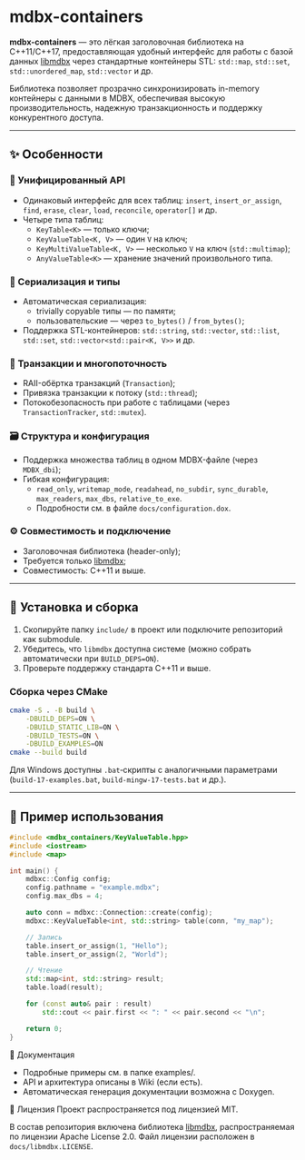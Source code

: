 # mdbx-containers

**mdbx-containers** — это лёгкая заголовочная библиотека на C++11/C++17, предоставляющая удобный интерфейс для работы с базой данных [libmdbx](https://github.com/erthink/libmdbx) через стандартные контейнеры STL: `std::map`, `std::set`, `std::unordered_map`, `std::vector` и др.

Библиотека позволяет прозрачно синхронизировать in-memory контейнеры с данными в MDBX, обеспечивая высокую производительность, надежную транзакционность и поддержку конкурентного доступа.

---

## ✨ Особенности

### 🧩 Унифицированный API
- Одинаковый интерфейс для всех таблиц: `insert`, `insert_or_assign`, `find`, `erase`, `clear`, `load`, `reconcile`, `operator[]` и др.
- Четыре типа таблиц:
  - `KeyTable<K>` — только ключи;
  - `KeyValueTable<K, V>` — один `V` на ключ;
  - `KeyMultiValueTable<K, V>` — несколько `V` на ключ (`std::multimap`);
  - `AnyValueTable<K>` — хранение значений произвольного типа.

### 🔄 Сериализация и типы
- Автоматическая сериализация:
  - trivially copyable типы — по памяти;
  - пользовательские — через `to_bytes()` / `from_bytes()`;
- Поддержка STL-контейнеров: `std::string`, `std::vector`, `std::list`, `std::set`, `std::vector<std::pair<K, V>>` и др.

### 🧵 Транзакции и многопоточность
- RAII-обёртка транзакций (`Transaction`);
- Привязка транзакции к потоку (`std::thread`);
- Потокобезопасность при работе с таблицами (через `TransactionTracker`, `std::mutex`).

### 🗃️ Структура и конфигурация
- Поддержка множества таблиц в одном MDBX-файле (через `MDBX_dbi`);
- Гибкая конфигурация:
  - `read_only`, `writemap_mode`, `readahead`, `no_subdir`, `sync_durable`,
    `max_readers`, `max_dbs`, `relative_to_exe`.
  - Подробности см. в файле `docs/configuration.dox`.

### ⚙️ Совместимость и подключение
- Заголовочная библиотека (header-only);
- Требуется только [libmdbx](https://github.com/erthink/libmdbx);
- Совместимость: C++11 и выше.

---

## 🔧 Установка и сборка

1. Скопируйте папку `include/` в проект или подключите репозиторий как submodule.
2. Убедитесь, что `libmdbx` доступна системе (можно собрать автоматически при `BUILD_DEPS=ON`).
3. Проверьте поддержку стандарта C++11 и выше.

### Сборка через CMake

```bash
cmake -S . -B build \
    -DBUILD_DEPS=ON \
    -DBUILD_STATIC_LIB=ON \
    -DBUILD_TESTS=ON \
    -DBUILD_EXAMPLES=ON
cmake --build build
```


Для Windows доступны `.bat`‑скрипты с аналогичными параметрами (`build-17-examples.bat`, `build-mingw-17-tests.bat` и др.).

---

## 🚀 Пример использования

```cpp
#include <mdbx_containers/KeyValueTable.hpp>
#include <iostream>
#include <map>

int main() {
    mdbxc::Config config;
    config.pathname = "example.mdbx";
    config.max_dbs = 4;

    auto conn = mdbxc::Connection::create(config);
    mdbxc::KeyValueTable<int, std::string> table(conn, "my_map");

    // Запись
    table.insert_or_assign(1, "Hello");
    table.insert_or_assign(2, "World");

    // Чтение
    std::map<int, std::string> result;
    table.load(result);

    for (const auto& pair : result)
        std::cout << pair.first << ": " << pair.second << "\n";

    return 0;
}
```

📘 Документация
- Подробные примеры см. в папке examples/.
- API и архитектура описаны в Wiki (если есть).
- Автоматическая генерация документации возможна с Doxygen.

🪪 Лицензия
Проект распространяется под лицензией MIT.

В состав репозитория включена библиотека [libmdbx](https://github.com/erthink/libmdbx), распространяемая по лицензии Apache License 2.0. Файл лицензии расположен в `docs/libmdbx.LICENSE`.
